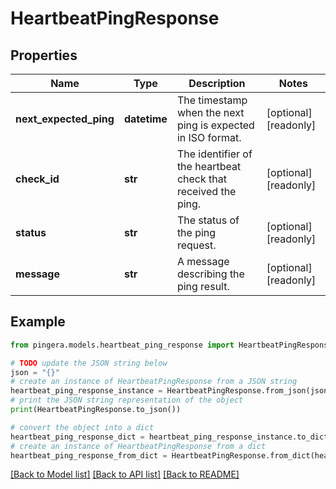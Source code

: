 # HeartbeatPingResponse


## Properties

Name | Type | Description | Notes
------------ | ------------- | ------------- | -------------
**next_expected_ping** | **datetime** | The timestamp when the next ping is expected in ISO format. | [optional] [readonly] 
**check_id** | **str** | The identifier of the heartbeat check that received the ping. | [optional] [readonly] 
**status** | **str** | The status of the ping request. | [optional] [readonly] 
**message** | **str** | A message describing the ping result. | [optional] [readonly] 

## Example

```python
from pingera.models.heartbeat_ping_response import HeartbeatPingResponse

# TODO update the JSON string below
json = "{}"
# create an instance of HeartbeatPingResponse from a JSON string
heartbeat_ping_response_instance = HeartbeatPingResponse.from_json(json)
# print the JSON string representation of the object
print(HeartbeatPingResponse.to_json())

# convert the object into a dict
heartbeat_ping_response_dict = heartbeat_ping_response_instance.to_dict()
# create an instance of HeartbeatPingResponse from a dict
heartbeat_ping_response_from_dict = HeartbeatPingResponse.from_dict(heartbeat_ping_response_dict)
```
[[Back to Model list]](../README.md#documentation-for-models) [[Back to API list]](../README.md#documentation-for-api-endpoints) [[Back to README]](../README.md)


